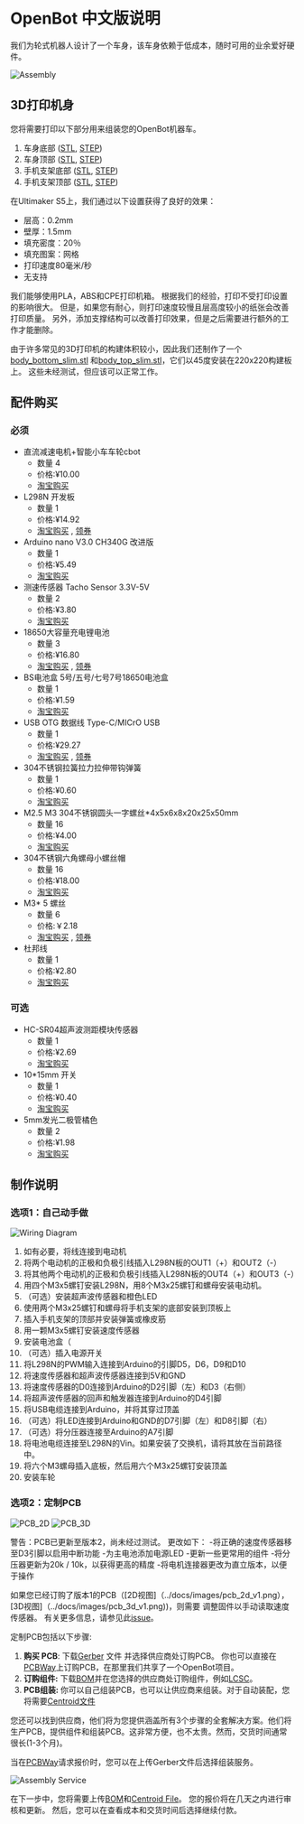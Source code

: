 # OpenBot 中文版说明

我们为轮式机器人设计了一个车身，该车身依赖于低成本，随时可用的业余爱好硬件。

![Assembly](../docs/images/assembly.gif)

## 3D打印机身

您将需要打印以下部分用来组装您的OpenBot机器车。

1) 车身底部 ([STL](cad/body_bottom.stl), [STEP](cad/body_bottom.step))
2) 车身顶部 ([STL](cad/body_top.stl), [STEP](cad/body_top.step))
3) 手机支架底部 ([STL](cad/phone_mount_bottom.stl), [STEP](cad/phone_mount_bottom.step))
4) 手机支架顶部 ([STL](cad/phone_mount_top.stl), [STEP](cad/phone_mount_top.step))

在Ultimaker S5上，我们通过以下设置获得了良好的效果：

- 层高：0.2mm
- 壁厚：1.5mm
- 填充密度：20％
- 填充图案：网格
- 打印速度80毫米/秒
- 无支持

我们能够使用PLA，ABS和CPE打印机箱。 根据我们的经验，打印不受打印设置的影响很大。 但是，如果您有耐心，则打印速度较慢且层高度较小的纸张会改善打印质量。 另外，添加支撑结构可以改善打印效果，但是之后需要进行额外的工作才能删除。

由于许多常见的3D打印机的构建体积较小，因此我们还制作了一个[body_bottom_slim.stl](./cad/slim_body/slim_body_bottom.stl) 和[body_top_slim.stl](./cad/slim_body/body_top_slim.stl)，它们以45度安装在220x220构建板上。 这些未经测试，但应该可以正常工作。

## 配件购买

### 必须

- 直流减速电机+智能小车车轮cbot
  - 数量 4
  - 价格:¥10.00
  - [淘宝购买](https://s.click.taobao.com/GA955xu)
- L298N 开发板
  - 数量 1
  - 价格:¥14.92
  - [淘宝购买](https://s.click.taobao.com/pyt45xu) , [领券](https://s.click.taobao.com/C1nJ4xu)
- Arduino nano V3.0 CH340G 改进版
  - 数量 1
  - 价格:¥5.49
  - [淘宝购买](https://s.click.taobao.com/iI1K4xu)
- 测速传感器 Tacho Sensor 3.3V-5V
  - 数量 2
  - 价格:¥3.80
  - [淘宝购买](https://s.click.taobao.com/jMA45xu)
- 18650大容量充电锂电池
  - 数量 3
  - 价格:¥16.80
  - [淘宝购买](https://s.click.taobao.com/5jj45xu) , [领券](https://s.click.taobao.com/ww855xu)
- BS电池盒 5号/五号/七号7号18650电池盒
  - 数量 1
  - 价格:¥1.59
  - [淘宝购买](https://s.click.taobao.com/tzcJ4xu)
- USB OTG 数据线 Type-C/MICrO USB
  - 数量 1
  - 价格:¥29.27
  - [淘宝购买](https://s.click.taobao.com/vmo45xu) , [领券](https://s.click.taobao.com/zjmJ4xu)
- 304不锈钢拉簧拉力拉伸带钩弹簧
  - 数量 1
  - 价格:¥0.60
  - [淘宝购买](https://s.click.taobao.com/nj1Kzwu)
- M2.5 M3 304不锈钢圆头一字螺丝*4x5x6x8x20x25x50mm
  - 数量 16
  - 价格:¥4.00
  - [淘宝购买](https://s.click.taobao.com/GGF45xu)
- 304不锈钢六角螺母小螺丝帽
  - 数量 16
  - 价格:¥18.00
  - [淘宝购买](https://s.click.taobao.com/3roD0xu)
- M3* 5 螺丝
  - 数量 6
  - 价格:￥2.18
  - [淘宝购买](https://s.click.taobao.com/WHO55xu) , [领券](https://s.click.taobao.com/6Np45xu)
- 杜邦线
  - 数量 1
  - 价格:¥2.80
  - [淘宝购买](https://s.click.taobao.com/nfSJ4xu)

### 可选

- HC-SR04超声波测距模块传感器
  - 数量 1
  - 价格:¥2.69
  - [淘宝购买](https://s.click.taobao.com/q5545xu)
- 10*15mm 开关
  - 数量 1
  - 价格:¥0.40
  - [淘宝购买](https://m.tb.cn/h.VybOsxh)
- 5mm发光二极管橘色
  - 数量 2
  - 价格:¥1.98
  - [淘宝购买](https://s.click.taobao.com/rjXJ4xu)

## 制作说明

### 选项1：自己动手做

![Wiring Diagram](../docs/images/wiring_diagram.jpg)

1. 如有必要，将线连接到电动机
2. 将两个电动机的正极和负极引线插入L298N板的OUT1（+）和OUT2（-）
3. 将其他两个电动机的正极和负极引线插入L298N板的OUT4（+）和OUT3（-）
4. 用四个M3x5螺钉安装L298N，用8个M3x25螺钉和螺母安装电动机。
5. （可选）安装超声波传感器和橙色LED
6. 使用两个M3x25螺钉和螺母将手机支架的底部安装到顶板上
7. 插入手机支架的顶部并安装弹簧或橡皮筋
8. 用一颗M3x5螺钉安装速度传感器
9. 安装电池盒（
10. （可选）插入电源开关
11. 将L298N的PWM输入连接到Arduino的引脚D5，D6，D9和D10
12. 将速度传感器和超声波传感器连接到5V和GND
13. 将速度传感器的D0连接到Arduino的D2引脚（左）和D3（右侧）
14. 将超声波传感器的回声和触发器连接到Arduino的D4引脚
15. 将USB电缆连接到Arduino，并将其穿过顶盖
16. （可选）将LED连接到Arduino和GND的D7引脚（左）和D8引脚（右）
17. （可选）将分压器连接至Arduino的A7引脚
18. 将电池电缆连接至L298N的Vin。如果安装了交换机，请将其放在当前路径中。
19. 将六个M3螺母插入底板，然后用六个M3x25螺钉安装顶盖
20. 安装车轮

### 选项2：定制PCB

![PCB_2D](../docs/images/pcb_2d_v2.png)
![PCB_3D](../docs/images/pcb_3d_v2.png)

警告：PCB已更新至版本2，尚未经过测试。 更改如下：
-将正确的速度传感器移至D3引脚以启用中断功能
-为主电池添加电源LED
-更新一些更常用的组件
-将分压器更新为20k / 10k，以获得更高的精度
-将电机连接器更改为直立版本，以便于操作

如果您已经订购了版本1的PCB（[2D视图]（../docs/images/pcb_2d_v1.png），[3D视图]（../docs/images/pcb_3d_v1.png))，则需要 调整固件以手动读取速度传感器。 有关更多信息，请参见此[issue](https://github.com/intel-isl/OpenBot/issues/34)。

定制PCB包括以下步骤:

1) **购买 PCB**: 下载[Gerber](pcb/v2/gerber_v2.zip) 文件 并选择供应商处订购PCB。 你也可以直接在[PCBWay](https://www.pcbway.com/project/shareproject/OpenBot__Turning_Smartphones_into_Robots.html)上订购PCB，在那里我们共享了一个OpenBot项目。
2) **订购组件:** 下载[BOM](pcb/v2/BOM_v2.csv)并在您选择的供应商处订购组件，例如[LCSC](https://lcsc.com)。
3) **PCB组装:** 你可以自己组装PCB，也可以让供应商来组装。对于自动装配，您将需要[Centroid文件](pcb/v2/centroid_file_v2.csv)

您还可以找到供应商，他们将为您提供涵盖所有3个步骤的全套解决方案。他们将生产PCB，提供组件和组装PCB。这非常方便，也不太贵。然而，交货时间通常很长(1-3个月)。

当在[PCBWay](https://www.pcbway.com/orderonline.aspx)请求报价时，您可以在上传Gerber文件后选择组装服务。

![Assembly Service](../docs/images/assembly_service.jpg)

在下一步中，您将需要上传[BOM](pcb/v2/BOM_v2.csv)和[Centroid File](pcb/v2/centroid_file_v2.csv)。 您的报价将在几天之内进行审核和更新。 然后，您可以在查看成本和交货时间后选择继续付款。
